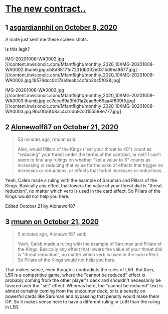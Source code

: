 # [The new contract..](https://community.fantasyflightgames.com/topic/311757-the-new-contract/)

## 1 [asgardianphil on October 8, 2020](https://community.fantasyflightgames.com/topic/311757-the-new-contract/?do=findComment&comment=3999075)

A mate just sent me these screen shots. 

Is this legit? 

IMG-20201008-WA0002.jpg [//content.invisioncic.com/Mfantflight/monthly_2020_10/IMG-20201008-WA0002.thumb.jpg.cb8d98171d7231db002e0315d9ea9877.jpg] [//content.invisioncic.com/Mfantflight/monthly_2020_10/IMG-20201008-WA0002.jpg.19574dcc0c17ae9eabc4cfab2dc5f028.jpg]

IMG-20201008-WA0003.jpg [//content.invisioncic.com/Mfantflight/monthly_2020_10/IMG-20201008-WA0003.thumb.jpg.cc7cec69a3fd01a2eae8e69aa4f809f5.jpg] [//content.invisioncic.com/Mfantflight/monthly_2020_10/IMG-20201008-WA0003.jpg.9bc0fb6fb8ac4cb1db97c0155598e777.jpg]

## 2 [Alonewolf87 on October 21, 2020](https://community.fantasyflightgames.com/topic/311757-the-new-contract/?do=findComment&comment=4003690)

> 53 minutes ago, rmunn said:
> 
> Also, would Pillars of the Kings ("set your threat to 40") count as "reducing" your threat under the terms of the contract, or not? I can't seem to find any rulings on whether "set a value to X" counts as increasing or reducing that value for the sake of effects that trigger on increases or reductions, or effects that forbid increases or reductions.

Yeah, Caleb made a ruling with the example of Saruman and Pillars of the Kings. Basically any effect that lowers the value of your threat dial is "threat reduction", no matter which verb is used in the card effect. So Pillars of the Kings would not help you here.

Edited October 21 by Alonewolf87

## 3 [rmunn on October 21, 2020](https://community.fantasyflightgames.com/topic/311757-the-new-contract/?do=findComment&comment=4003693)

> 5 minutes ago, Alonewolf87 said:
> 
> Yeah, Caleb made a ruling with the example of Saruman and Pillars of the Kings. Basically any effect that lowers the value of your threat dial is "threat reduction", no matter which verb is used in the card effect. So Pillars of the Kings would not help you here.

That makes sense, even though it contradicts the rules of L5R. But then, L5R is a competitive game, where the "cannot be reduced" effect is probably coming from the other player's deck and shouldn't necessarily be favored over the "set" effect. Whereas here, the "cannot be reduced" text is almost certainly coming from the encounter deck, or is a penalty on powerful cards like Saruman and bypassing that penalty would make them OP. So it makes sense here to have a different ruling in LotR than the ruling in L5R.

